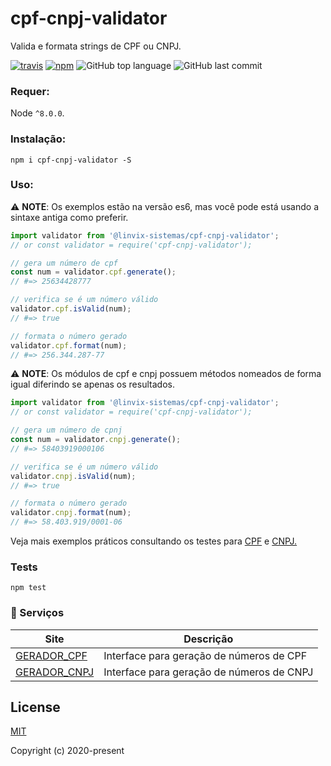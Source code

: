 # cpf-cnpj-validator
Valida e formata strings de CPF ou CNPJ.

[![travis][travis-image]][travis-url]
[![npm][npm-image]][npm-url]
![GitHub top language](https://img.shields.io/github/languages/top/linvix-sistemas/cpf-cnpj-validator)
![GitHub last commit](https://img.shields.io/github/last-commit/linvix-sistemas/cpf-cnpj-validator)

[travis-image]: https://travis-ci.org/linvix-sistemas/cpf-cnpj-validator.svg?branch=master
[travis-url]: https://travis-ci.org/linvix-sistemas/cpf-cnpj-validator
[npm-image]: https://img.shields.io/npm/v/cpf-cnpj-validator.svg?style=flat
[npm-url]: https://npmjs.org/package/cpf-cnpj-validator

### Requer:
Node ``^8.0.0``.

### Instalação:
```
npm i cpf-cnpj-validator -S
```

### Uso:
:warning: __NOTE__: Os exemplos estão na versão es6, mas você pode está usando a sintaxe antiga como preferir.
```js
import validator from '@linvix-sistemas/cpf-cnpj-validator';
// or const validator = require('cpf-cnpj-validator');

// gera um número de cpf
const num = validator.cpf.generate();
// #=> 25634428777

// verifica se é um número válido
validator.cpf.isValid(num);
// #=> true

// formata o número gerado
validator.cpf.format(num);
// #=> 256.344.287-77
```

:warning: __NOTE__: Os módulos de cpf e cnpj possuem métodos nomeados de forma igual diferindo se apenas os resultados.

```js
import validator from '@linvix-sistemas/cpf-cnpj-validator';
// or const validator = require('cpf-cnpj-validator');

// gera um número de cpnj
const num = validator.cnpj.generate();
// #=> 58403919000106

// verifica se é um número válido
validator.cnpj.isValid(num);
// #=> true

// formata o número gerado
validator.cnpj.format(num);
// #=> 58.403.919/0001-06
```

Veja mais exemplos práticos consultando os testes para [CPF](./test/cpf.test.ts) e [CNPJ.](./test/cpf.test.ts)

### Tests
```shell
npm test
```

### :rocket: Serviços

| Site | Descrição |
|---------|--------------|
| [GERADOR_CPF] | Interface para geração de números de CPF |
| [GERADOR_CNPJ] | Interface para geração de números de CNPJ |

[GERADOR_CPF]: https://geradorcpf.org/
[GERADOR_CNPJ]: https://geradorcnpj.org/

## License

[MIT](http://opensource.org/licenses/MIT)

Copyright (c) 2020-present
